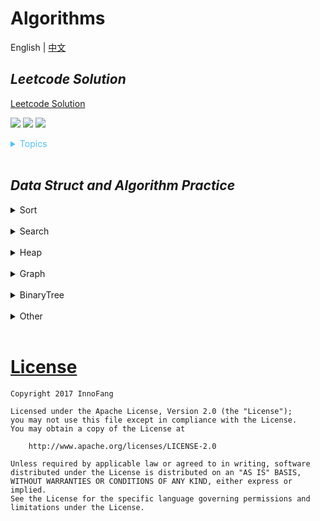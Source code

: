 # Algorithms

English | [中文](https://github.com/InnoFang/Algorithms/blob/master/README_zh.md)

## _Leetcode Solution_

[Leetcode Solution](https://github.com/InnoFang/Algorithms/tree/master/leetcode)

![](https://img.shields.io/badge/Difficulty-Easy-green.svg)
![](https://img.shields.io/badge/Difficulty-Medium-F8AF40.svg)
![](https://img.shields.io/badge/Difficulty-Hard-red.svg)

<details>
<summary style="color:#4FC3F7">Topics</summary>

* [`Array`](https://leetcode.com/tag/array/)
* [`Backtracking`](https://leetcode.com/tag/backtracking/)
* [`Two Pointers`](https://leetcode.com/tag/two-pointers/)
* [`String`](https://leetcode.com/tag/string/)
* [`Linked List`](https://leetcode.com/tag/linked-list/)
* [`Binary Search`](https://leetcode.com/tag/binary-search/)
* [`Hash Table`](https://leetcode.com/tag/hash-table/)
* [`Bit Manipulation`](https://leetcode.com/tag/bit-manipulation/)
* [`Dynamic Programming`](https://leetcode.com/tag/dynamic-programming/)
* [`Math`](https://leetcode.com/tag/math/)
* [`Greedy`](https://leetcode.com/tag/greedy/)
* [`Trie`](https://leetcode.com/tag/trie/)
* [`Stack`](https://leetcode.com/tag/stack/)
* [`Sort`](https://leetcode.com/tag/sort)
* [`Binary Search Tree`](https://leetcode.com/tag/binary-search-tree/)
* [`Tree`](https://leetcode.com/tag/tree/)
* [`Breadth-first Search`](https://leetcode.com/tag/breadth-first-search/)
* [`Depth-first Search`](https://leetcode.com/tag/depth-first-search/)
* [`Union Find`](https://leetcode.com/tag/union-find/)
* [`Divide and Conquer`](https://leetcode.com/tag/divide-and-conquer/)
* [`Heap`](https://leetcode.com/tag/heap/)

</details>
<br />

## _Data Struct and Algorithm Practice_

<details>
<summary>Sort</summary>

+ [Bubble Sort](https://github.com/InnoFang/Algorithms/blob/master/src/io/innofang/sort/impl/BubbleSort.java)
+ [Selection Sort](https://github.com/InnoFang/Algorithms/blob/master/src/io/innofang/sort/impl/SelectionSort.java)
+ [Insertion Sort](https://github.com/InnoFang/Algorithms/blob/master/src/io/innofang/sort/impl/InsertionSort.java)
+ [Shell Sort](https://github.com/InnoFang/Algorithms/blob/master/src/io/innofang/sort/impl/ShellSort.java)
+ [Quick Sort](https://github.com/InnoFang/Algorithms/blob/master/src/io/innofang/sort/impl/QuickSort.java)
+ [Merge Sort](https://github.com/InnoFang/Algorithms/blob/master/src/io/innofang/sort/impl/MergeSort.java)
+ [Example Code](https://github.com/InnoFang/Algorithms/blob/master/src/io/innofang/SortTest.java)

Sorting the same array(array length is 100,000), and the time complexity of each sorting algorithm is as follows
```console
Test for Random Array, size = 100000, random range [0, 100000]
BubbleSort : 48.446000s
SelectionSort : 16.273000s
InsertionSort : 17.110000s
ShellSort : 0.048000s
MergeSort : 0.067000s
QuickSort : 0.070000s

Test for Nearly Ordered Array, size = 100000, range [0, 100000]
BubbleSort : 16.588000s
SelectionSort : 13.123000s
InsertionSort : 0.005000s
ShellSort : 0.013000s
MergeSort : 0.033000s
QuickSort : 0.010000s
```

</details>
<br />

<details>
<summary>Search</summary>

+ [Binary Search](https://github.com/InnoFang/Algorithms/blob/master/src/io/innofang/search/BinarySearch.java)
+ [Example Code](https://github.com/InnoFang/Algorithms/blob/master/src/io/innofang/SearchTest.java)

</details>
<br />

<details>
<summary>Heap</summary>

+ [Max Heap](https://github.com/innofang/Algorithms/blob/master/src/io/innofang/heap/Heap.java)
+ [Example Code](https://github.com/innofang/Algorithms/blob/master/src/io/innofang/HeapTest.java)

</details>
<br />

<details>
<summary>Graph</summary>

+ nothing, but soon

</details>
<br />

<details>
<summary>BinaryTree</summary>

+ [Binary Search Tree](https://github.com/InnoFang/Algorithms/blob/master/src/io/innofang/binarytree/BST.java)
+ [Example Code](https://github.com/InnoFang/Algorithms/blob/master/src/io/innofang/BSTTest.java)


</details>
<br />

<details>
<summary>Other</summary>

+ [Permutation](https://github.com/InnoFang/Algorithms/blob/master/src/io/innofang/other/Permutation.java) -> [Example Code](https://github.com/InnoFang/Algorithms/blob/master/src/io/innofang/PermutationTest.java)

</details>
<br />


# [License](https://github.com/InnoFang/Algorithms/blob/master/LICENSE)


    Copyright 2017 InnoFang
  
    Licensed under the Apache License, Version 2.0 (the "License");
    you may not use this file except in compliance with the License.
    You may obtain a copy of the License at
 
        http://www.apache.org/licenses/LICENSE-2.0
 
    Unless required by applicable law or agreed to in writing, software
    distributed under the License is distributed on an "AS IS" BASIS,
    WITHOUT WARRANTIES OR CONDITIONS OF ANY KIND, either express or implied.
    See the License for the specific language governing permissions and
    limitations under the License.